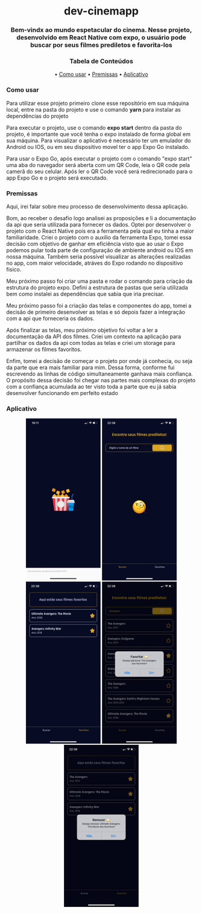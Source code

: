 <h1 align="center">dev-cinemapp</h1>
<h3 align="center">Bem-vindx ao mundo espetacular do cinema. Nesse projeto, desenvolvido em React Native com expo, o usuário pode buscar por seus filmes prediletos e favorita-los</h3>

<h3 align="center" >Tabela de Conteúdos </h3>
<p align="center">
 • <a href="#uso">Como usar</a>
 • <a href="#premissas">Premissas</a>
 • <a href="#aplicacao">Aplicativo</a>
</p>

<h3 id="uso">Como usar</h3>
<p>Para utilizar esse projeto primeiro clone esse repositório em sua máquina local, entre na pasta do projeto e use o comando <strong>yarn</strong> para 
instalar as dependências do projeto</p>
<p>Para executar o projeto, use o comando <strong>expo start</strong> dentro da pasta do projeto, é importante que você tenha o expo instalado de forma 
global em sua máquina. Para visualizar o aplicativo é necessário ter um emulador do Android ou IOS, ou em seu dispositivo movel ter o app Expo Go instalado.</p>
<p>Para usar o Expo Go, após executar o projeto com o comando "expo start" uma aba do navegador será aberta com um QR Code, leia o QR code pela camerâ do 
seu celular. Após ler o QR Code você será redirecionado para o app Expo Go e o projeto será executado.</p>

<h3 id="premissas">Premissas</h3>
<p>Aqui, irei falar sobre meu processo de desenvolvimento dessa aplicação.</p>
<p>Bom, ao receber o desafio logo analisei as proposições e li a documentação da api que seria utilizada para fornecer os dados. Optei por desenvolver o 
projeto com o React Native pois era a ferramenta pela qual eu tinha a maior familiaridade. 
Criei o projeto com o auxilio da ferramenta Expo, tomei essa decisão com objetivo de ganhar em eficiência visto que ao usar o Expo podemos pular toda parte de
configuração de ambiente android ou IOS em nossa máquina. Também seria possível visualizar as alterações realizadas no app, com maior velocidade, atráves do Expo rodando
no dispositivo fisico.</p>
<p>Meu próximo passo foi criar uma pasta e rodar o comando para criação da estrutura do projeto expo. Defini a estrutura de pastas que seria utilizada 
bem como instalei as dependências que sabia que iria precisar.</p>
<p>Meu próximo passo foi a criação das telas e componentes do app, tomei a decisão de primeiro desenvolver as telas e só depois fazer a integração com a api que forneceria os dados.</p>
<p>Após finalizar as telas, meu próximo objetivo foi voltar a ler a documentação da API dos filmes. Criei um contexto na aplicação para partilhar os dados da api com todas as telas
e criei um storage para armazenar os filmes favoritos.</p>
<p>Enfim, tomei a decisão de começar o projeto por onde já conhecia, ou seja da parte que era mais familiar para mim. Dessa forma, conforme fui escrevendo as linhas
de código simultaneamente ganhava mais confiança. O propósito dessa decisão foi chegar nas partes mais complexas do projeto com a confiança acumulada ao ter visto toda a parte
que eu já sabia desenvolver funcionando em perfeito estado</p>

<h3 id="aplicacao">Aplicativo</h3>
<p align="center">
<img widht="180" height="430" alt="App" title="app" src="./assets/splashscreen.jpg" />
<img widht="180" height="430" alt="App" title="app" src="./assets/mainscreen.jpg" />
<img widht="180" height="430" alt="App" title="app" src="./assets/favorites.jpg" />
<img widht="180" height="430" alt="App" title="app" src="./assets/turnfavorite.jpg" />
<img widht="180" height="430" alt="App" title="app" src="./assets/remove.jpg" />
</p>
